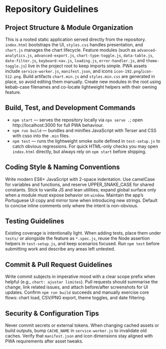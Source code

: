 # Repository Guidelines

## Project Structure & Module Organization
This is a rooted static application served directly from the repository. `index.html` bootstraps the UI, `styles.css` handles presentation, and `chart.js` manages the chart lifecycle. Feature modules (such as `advanced-analytics.js`, `advanced-export.js`, `chart-type-toggle.js`, `data-table.js`, `date-filter.js`, `keyboard-nav.js`, `loading.js`, `error-handler.js`, and `theme-toggle.js`) live in the project root to keep imports simple. PWA assets include `service-worker.js`, `manifest.json`, and icons `icon-192.png`/`icon-512.png`. Build artifacts `chart.min.js` and `styles.min.css` are generated in place, so avoid editing them manually. Create new modules in the root using kebab-case filenames and co-locate lightweight helpers with their owning feature.

## Build, Test, and Development Commands
- `npm start` — serves the repository locally via `npx serve .`; open http://localhost:3000 for full PWA behaviour.
- `npm run build` — bundles and minifies JavaScript with Terser and CSS with csso into the `.min` files.
- `npm test` — runs the lightweight smoke suite defined in `test-setup.js` to catch obvious regressions.
For quick HTML-only checks you may open `index.html` directly, but always rely on `npm start` before shipping.

## Coding Style & Naming Conventions
Write modern ES6+ JavaScript with 2-space indentation. Use camelCase for variables and functions, and reserve UPPER_SNAKE_CASE for shared constants. Stick to vanilla JS and lean utilities; expand global surface only when a module must expose behavior on `window`. Maintain the app’s Portuguese UI copy and mirror tone when introducing new strings. Default to concise inline comments only where the intent is non-obvious.

## Testing Guidelines
Existing coverage is intentionally light. When adding tests, place them under `tests/` or alongside the feature as `*.spec.js`, reuse the Node assertion helpers in `test-setup.js`, and keep scenarios focused. Run `npm test` before submitting work and describe any areas left untested.

## Commit & Pull Request Guidelines
Write commit subjects in imperative mood with a clear scope prefix when helpful (e.g., `chart: ajustar limites`). Pull requests should summarise the change, link related issues, and attach before/after screenshots for UI updates. Confirm `npm run build` succeeds and manually exercise core flows: chart load, CSV/PNG export, theme toggles, and date filtering.

## Security & Configuration Tips
Never commit secrets or external tokens. When changing cached assets or build outputs, bump `CACHE_NAME` in `service-worker.js` to invalidate old caches. Verify that `manifest.json` and icon dimensions stay aligned with PWA requirements after asset tweaks.
